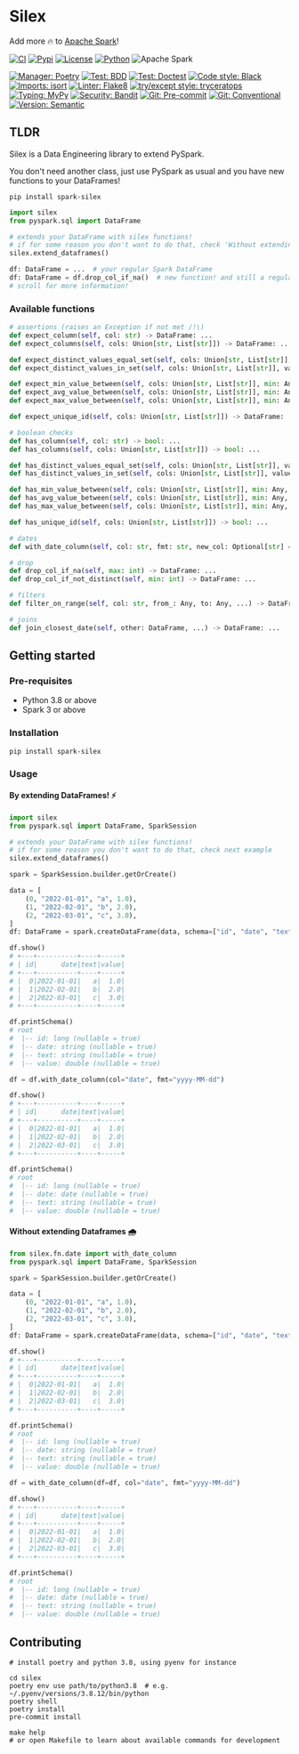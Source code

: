 # Silex

Add more 🔥 to [Apache Spark](https://spark.apache.org/)!

[![CI](https://img.shields.io/github/workflow/status/rickci/silex/CI?style=flat-square)](https://github.com/RickCi/silex/actions)
[![Pypi](https://img.shields.io/pypi/v/spark-silex?style=flat-square)](https://pypi.org/project/spark-silex/)
[![License](https://img.shields.io/github/license/RickCi/silex?style=flat-square)](https://github.com/RickCi/silex/blob/main/LICENSE)
[![Python](https://img.shields.io/badge/Python_3.8|3.9|3.10-Python?style=flat-square&logo=Python)](https://www.python.org/downloads/release/python-380/)
![Apache Spark](https://img.shields.io/static/v1?style=flat-square&message=Apache+Spark+%20+3&color=E25A1C&logo=Apache+Spark&logoColor=FFFFFF&label=)

[![Manager: Poetry](https://img.shields.io/badge/Manager-Poetry-blue?style=flat-square)](https://python-poetry.org/)
[![Test: BDD](https://img.shields.io/badge/Test-BDD-critical?style=flat-square)](https://github.com/behave/behave)
[![Test: Doctest](https://img.shields.io/badge/Test-Doctest-success?style=flat-square)](https://docs.python.org/3/library/doctest.html)
[![Code style: Black](https://img.shields.io/badge/Codestyle-Black-black?style=flat-square)](https://github.com/psf/black)
[![Imports: isort](https://img.shields.io/badge/%20imports-isort-%231674b1?style=flat-square&labelColor=ef8336)](https://pycqa.github.io/isort/)
[![Linter: Flake8](https://img.shields.io/badge/Linter-Flake8-black?style=flat-square)](https://github.com/PyCQA/flake8)
[![try/except style: tryceratops](https://img.shields.io/badge/try%2Fexcept%20style-tryceratops%20%F0%9F%A6%96%E2%9C%A8-black?style=flat-square)](https://github.com/guilatrova/tryceratops)
[![Typing: MyPy](https://img.shields.io/badge/Typing-MyPy-blue?style=flat-square)](https://github.com/python/mypy)
[![Security: Bandit](https://img.shields.io/badge/Security-Bandit-critical?style=flat-square)](https://github.com/PyCQA/bandit)
[![Git: Pre-commit](https://img.shields.io/badge/pre--commit-enabled-brightgreen?logo=pre-commit&style=flat-square&logoColor=white)](https://pre-commit.com/)
[![Git: Conventional](https://img.shields.io/badge/Git-conventional-ff69b4?style=flat-square)](https://www.conventionalcommits.org)
[![Version: Semantic](https://img.shields.io/badge/Version-Semantic-black?style=flat-square)](https://semver.org/)

## TLDR

Silex is a Data Engineering library to extend PySpark.

You don't need another class, just use PySpark as usual and you have new functions to your DataFrames!

```shell
pip install spark-silex
```

```python
import silex
from pyspark.sql import DataFrame

# extends your DataFrame with silex functions!
# if for some reason you don't want to do that, check 'Without extending Dataframes' README section below
silex.extend_dataframes()

df: DataFrame = ...  # your regular Spark DataFrame
df: DataFrame = df.drop_col_if_na()  # new function! and still a regular Spark Dataframe!
# scroll for more information!
```

### Available functions

```python
# assertions (raises an Exception if not met /!\)
def expect_column(self, col: str) -> DataFrame: ...
def expect_columns(self, cols: Union[str, List[str]]) -> DataFrame: ...

def expect_distinct_values_equal_set(self, cols: Union[str, List[str]], values: Collection[Any]) -> DataFrame: ...
def expect_distinct_values_in_set(self, cols: Union[str, List[str]], values: Collection[Any]) -> DataFrame: ...

def expect_min_value_between(self, cols: Union[str, List[str]], min: Any, max: Any) -> DataFrame: ...
def expect_avg_value_between(self, cols: Union[str, List[str]], min: Any, max: Any) -> DataFrame: ...
def expect_max_value_between(self, cols: Union[str, List[str]], min: Any, max: Any) -> DataFrame: ...

def expect_unique_id(self, cols: Union[str, List[str]]) -> DataFrame: ...

# boolean checks
def has_column(self, col: str) -> bool: ...
def has_columns(self, cols: Union[str, List[str]]) -> bool: ...

def has_distinct_values_equal_set(self, cols: Union[str, List[str]], values: Collection[Any]) -> bool: ...
def has_distinct_values_in_set(self, cols: Union[str, List[str]], values: Collection[Any]) -> bool: ...

def has_min_value_between(self, cols: Union[str, List[str]], min: Any, max: Any) -> bool: ...
def has_avg_value_between(self, cols: Union[str, List[str]], min: Any, max: Any) -> bool: ...
def has_max_value_between(self, cols: Union[str, List[str]], min: Any, max: Any) -> bool: ...

def has_unique_id(self, cols: Union[str, List[str]]) -> bool: ...

# dates
def with_date_column(self, col: str, fmt: str, new_col: Optional[str] = None) -> DataFrame: ...

# drop
def drop_col_if_na(self, max: int) -> DataFrame: ...
def drop_col_if_not_distinct(self, min: int) -> DataFrame: ...

# filters
def filter_on_range(self, col: str, from_: Any, to: Any, ...) -> DataFrame: ...

# joins
def join_closest_date(self, other: DataFrame, ...) -> DataFrame: ...
```

## Getting started

### Pre-requisites

- Python 3.8 or above
- Spark 3 or above

### Installation

```shell
pip install spark-silex
```

### Usage

#### By extending DataFrames! ⚡

```python
import silex
from pyspark.sql import DataFrame, SparkSession

# extends your DataFrame with silex functions!
# if for some reason you don't want to do that, check next example
silex.extend_dataframes()

spark = SparkSession.builder.getOrCreate()

data = [
    (0, "2022-01-01", "a", 1.0),
    (1, "2022-02-01", "b", 2.0),
    (2, "2022-03-01", "c", 3.0),
]
df: DataFrame = spark.createDataFrame(data, schema=["id", "date", "text", "value"])

df.show()
# +---+----------+----+-----+
# | id|      date|text|value|
# +---+----------+----+-----+
# |  0|2022-01-01|   a|  1.0|
# |  1|2022-02-01|   b|  2.0|
# |  2|2022-03-01|   c|  3.0|
# +---+----------+----+-----+

df.printSchema()
# root
#  |-- id: long (nullable = true)
#  |-- date: string (nullable = true)
#  |-- text: string (nullable = true)
#  |-- value: double (nullable = true)

df = df.with_date_column(col="date", fmt="yyyy-MM-dd")

df.show()
# +---+----------+----+-----+
# | id|      date|text|value|
# +---+----------+----+-----+
# |  0|2022-01-01|   a|  1.0|
# |  1|2022-02-01|   b|  2.0|
# |  2|2022-03-01|   c|  3.0|
# +---+----------+----+-----+

df.printSchema()
# root
#  |-- id: long (nullable = true)
#  |-- date: date (nullable = true)
#  |-- text: string (nullable = true)
#  |-- value: double (nullable = true)
```

#### Without extending Dataframes 🌧️

```python
from silex.fn.date import with_date_column
from pyspark.sql import DataFrame, SparkSession

spark = SparkSession.builder.getOrCreate()

data = [
    (0, "2022-01-01", "a", 1.0),
    (1, "2022-02-01", "b", 2.0),
    (2, "2022-03-01", "c", 3.0),
]
df: DataFrame = spark.createDataFrame(data, schema=["id", "date", "text", "value"])

df.show()
# +---+----------+----+-----+
# | id|      date|text|value|
# +---+----------+----+-----+
# |  0|2022-01-01|   a|  1.0|
# |  1|2022-02-01|   b|  2.0|
# |  2|2022-03-01|   c|  3.0|
# +---+----------+----+-----+

df.printSchema()
# root
#  |-- id: long (nullable = true)
#  |-- date: string (nullable = true)
#  |-- text: string (nullable = true)
#  |-- value: double (nullable = true)

df = with_date_column(df=df, col="date", fmt="yyyy-MM-dd")

df.show()
# +---+----------+----+-----+
# | id|      date|text|value|
# +---+----------+----+-----+
# |  0|2022-01-01|   a|  1.0|
# |  1|2022-02-01|   b|  2.0|
# |  2|2022-03-01|   c|  3.0|
# +---+----------+----+-----+

df.printSchema()
# root
#  |-- id: long (nullable = true)
#  |-- date: date (nullable = true)
#  |-- text: string (nullable = true)
#  |-- value: double (nullable = true)
```

## Contributing

```shell
# install poetry and python 3.8, using pyenv for instance

cd silex
poetry env use path/to/python3.8  # e.g. ~/.pyenv/versions/3.8.12/bin/python
poetry shell
poetry install
pre-commit install

make help
# or open Makefile to learn about available commands for development
```

